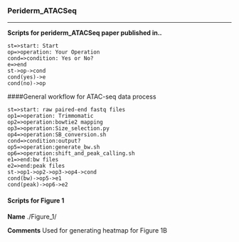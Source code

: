 ### Periderm_ATACSeq

---------------

**Scripts for periderm_ATACSeq paper published in..**


```flow
st=>start: Start
op=>operation: Your Operation
cond=>condition: Yes or No?
e=>end
st->op->cond
cond(yes)->e
cond(no)->op
```


####General workflow for ATAC-seq data process

```flow
st=>start: raw paired-end fastq files
op1=>operation: Trimmomatic
op2=>operation:bowtie2 mapping
op3=>operation:Size_selection.py
op4=>operation:SB_conversion.sh
cond=>condition:output?
op5=>operation:generate_bw.sh
op6=>operation:shift_and_peak_calling.sh
e1=>end:bw files
e2=>end:peak files
st->op1->op2->op3->op4->cond
cond(bw)->op5->e1
cond(peak)->op6->e2
```

#### Scripts for Figure 1

**Name** ./Figure_1/

**Comments** Used for generating heatmap for Figure 1B


